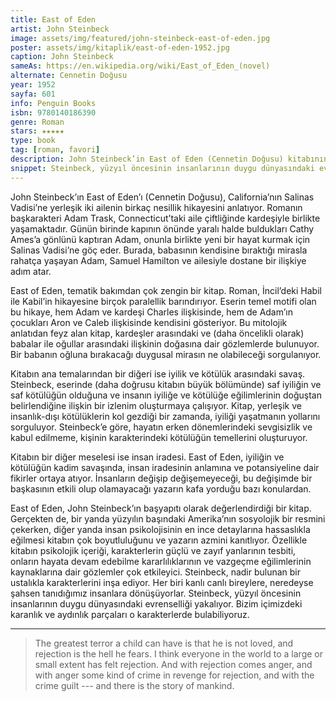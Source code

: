 ```yaml
---
title: East of Eden
artist: John Steinbeck
image: assets/img/featured/john-steinbeck-east-of-eden.jpg
poster: assets/img/kitaplik/east-of-eden-1952.jpg
caption: John Steinbeck
sameAs: https://en.wikipedia.org/wiki/East_of_Eden_(novel)
alternate: Cennetin Doğusu
year: 1952
sayfa: 601
info: Penguin Books
isbn: 9780140186390
genre: Roman
stars: ★★★★★
type: book
tag: [roman, favori]
description: John Steinbeck’in East of Eden (Cennetin Doğusu) kitabının eleştirisi.
snippet: Steinbeck, yüzyıl öncesinin insanlarının duygu dünyasındaki evrenselliği yakalıyor. Bizim içimizdeki karanlık ve aydınlık parçaları o karakterlerde bulabiliyoruz.
---
```


John Steinbeck’ın East of Eden’ı (Cennetin Doğusu), California’nın Salinas Vadisi’ne yerleşik iki ailenin birkaç nesillik hikayesini anlatıyor. Romanın başkarakteri Adam Trask, Connecticut’taki aile çiftliğinde kardeşiyle birlikte yaşamaktadır. Günün birinde kapının önünde yaralı halde buldukları Cathy Ames’a gönlünü kaptıran Adam, onunla birlikte yeni bir hayat kurmak için Salinas Vadisi’ne göç eder. Burada, babasının kendisine bıraktığı mirasla rahatça yaşayan Adam, Samuel Hamilton ve ailesiyle dostane bir ilişkiye adım atar. 

East of Eden, tematik bakımdan çok zengin bir kitap. Roman, İncil’deki Habil ile Kabil’in hikayesine birçok paralellik barındırıyor. Eserin temel motifi olan bu hikaye, hem Adam ve kardeşi Charles ilişkisinde, hem de Adam’ın çocukları Aron ve Caleb ilişkisinde kendisini gösteriyor. Bu mitolojik anlatıdan feyz alan kitap, kardeşler arasındaki ve (daha öncelikli olarak) babalar ile oğullar arasındaki ilişkinin doğasına dair gözlemlerde bulunuyor. Bir babanın oğluna bırakacağı duygusal mirasın ne olabileceği sorgulanıyor. 

Kitabın ana temalarından bir diğeri ise iyilik ve kötülük arasındaki savaş. Steinbeck, eserinde (daha doğrusu kitabın büyük bölümünde) saf iyiliğin ve saf kötülüğün olduğuna ve insanın iyiliğe ve kötülüğe eğilimlerinin doğuştan belirlendiğine ilişkin bir izlenim oluşturmaya çalışıyor. Kitap, yerleşik ve insanlık-dışı kötülüklerin kol gezdiği bir zamanda, iyiliği yaşatmanın yollarını sorguluyor. Steinbeck’e göre, hayatın erken dönemlerindeki sevgisizlik ve kabul edilmeme, kişinin karakterindeki kötülüğün temellerini oluşturuyor.

Kitabın bir diğer meselesi ise insan iradesi. East of Eden, iyiliğin ve kötülüğün kadim savaşında, insan iradesinin anlamına ve potansiyeline dair fikirler ortaya atıyor. İnsanların değişip değişemeyeceği, bu değişimde bir başkasının etkili olup olamayacağı yazarın kafa yorduğu bazı konulardan. 

East of Eden, John Steinbeck’ın başyapıtı olarak değerlendirdiği bir kitap. Gerçekten de, bir yanda yüzyılın başındaki Amerika’nın sosyolojik bir resmini çekerken, diğer yanda insan psikolojisinin en ince detaylarına hassaslıkla eğilmesi kitabın çok boyutluluğunu ve yazarın azmini kanıtlıyor. Özellikle kitabın psikolojik içeriği, karakterlerin güçlü ve zayıf yanlarının tesbiti, onların hayata devam edebilme kararlılıklarının ve vazgeçme eğilimlerinin kaynaklarına dair gözlemler çok etkileyici. Steinbeck, nadir bulunan bir ustalıkla karakterlerini inşa ediyor. Her biri kanlı canlı bireylere, neredeyse şahsen tanıdığımız insanlara dönüşüyorlar. Steinbeck, yüzyıl öncesinin insanlarının duygu dünyasındaki evrenselliği yakalıyor. Bizim içimizdeki karanlık ve aydınlık parçaları o karakterlerde bulabiliyoruz. 

---- 

> The greatest terror a child can have is that he is not loved, and rejection is the hell he fears. I think everyone in the world to a large or small extent has felt rejection. And with rejection comes anger, and with anger some kind of crime in revenge for rejection, and with the crime guilt --- and there is the story of mankind. 